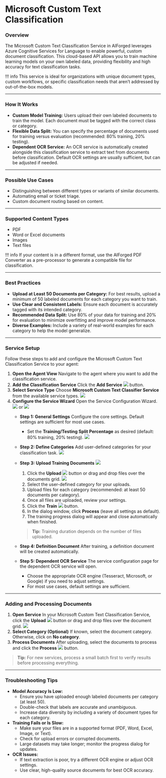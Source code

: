 # Microsoft Custom Text Classification

### Overview

The Microsoft Custom Text Classification Service in AIForged leverages Azure Cognitive Services for Language to enable powerful, custom document classification. This cloud-based API allows you to train machine learning models on your own labeled data, providing flexibility and high accuracy for text classification tasks.

!!! info
    This service is ideal for organizations with unique document types, custom workflows, or specific classification needs that aren’t addressed by out-of-the-box models.

***

### How It Works

* **Custom Model Training:**
  Users upload their own labeled documents to train the model. Each document must be tagged with the correct class or category.
* **Flexible Data Split:**
  You can specify the percentage of documents used for training versus evaluation (recommended: 80% training, 20% testing).
* **Dependent OCR Service:**
  An OCR service is automatically created alongside this classification service to extract text from documents before classification. Default OCR settings are usually sufficient, but can be adjusted if needed.

***

### Possible Use Cases

* Distinguishing between different types or variants of similar documents.
* Automating email or ticket triage.
* Custom document routing based on content.

***

### Supported Content Types

* PDF
* Word or Excel documents
* Images
* Text files

!!! info
    If your content is in a different format, use the AIForged PDF Converter as a pre-processor to generate a compatible file for classification.

***

### Best Practices

* **Upload at Least 50 Documents per Category:**
  For best results, upload a minimum of 50 labeled documents for each category you want to train.
* **Use Clear and Consistent Labels:**
  Ensure each document is accurately tagged with its intended category.
* **Recommended Data Split:**
  Use 80% of your data for training and 20% for evaluation to minimize overfitting and improve model performance.
* **Diverse Examples:**
  Include a variety of real-world examples for each category to help the model generalize.

***

### Service Setup

Follow these steps to add and configure the Microsoft Custom Text Classification Service to your agent:

1. **Open the Agent View**
   Navigate to the agent where you want to add the classification service.
2. **Add the Classification Service**
   Click the **Add Service** ![](../../assets/image%20%2830%29%20%281%29.png) button.
3. **Select Service Type**
   Choose **Microsoft Custom Text Classifier Service** from the available service types.
   ![](../../assets/image%20%2831%29%20%281%29.png)
4. **Configure the Service Wizard**
   Open the Service Configuration Wizard.
   ![](../../assets/image%20%2832%29%20%281%29.png)  or  ![](../../assets/image%20%2833%29%20%281%29.png)
   * **Step 1: General Settings**
     Configure the core settings. Default settings are sufficient for most use cases.
     * Set the **Training/Testing Split Percentage** as desired (default: 80% training, 20% testing).
       ![](../../assets/image%20%2834%29%20%281%29.png)
   * **Step 2: Define Categories**
     Add user-defined categories for your classification task.
     ![](../../assets/image%20%2835%29.png)
   *   **Step 3: Upload Training Documents**
       ![](../../assets/image%20%2836%29.png)

       1. Click the **Upload** ![](../../assets/image%20%2837%29.png) button or drag and drop files over the documents grid.
          ![](../../assets/image%20%2838%29.png)
       2. Select the user-defined category for your uploads.
       3. Upload files for each category (recommended: at least 50 documents per category).
       4. Once all files are uploaded, review your settings.
       5. Click the **Train** ![](../../assets/image%20%2839%29.png) button.
       6. In the dialog window, click **Process** (leave all settings as default).
       7. The training progress dialog will appear and close automatically when finished.

       > **Tip:** Training duration depends on the number of files uploaded.
   * **Step 4: Definition Document**
     After training, a definition document will be created automatically.
   * **Step 5: Dependent OCR Service**
     The service configuration page for the dependent OCR service will open.
     * Choose the appropriate OCR engine (Tesseract, Microsoft, or Google) if you need to adjust settings.
     * For most use cases, default settings are sufficient.

***

### Adding and Processing Documents

1. **Open Service**
   In your Microsoft Custom Text Classification Service, click the **Upload** ![](../../assets/image%20%2837%29.png) button or drag and drop files over the document grid.
   ![](../../assets/image%20%2840%29.png)
2. **Select Category (Optional)**
   If known, select the document category. Otherwise, click on **No category**.
3. **Process Documents**
   After uploading, select the documents to process and click the **Process** ![](../../assets/image%20%2841%29.png) button.

> **Tip:** For new services, process a small batch first to verify results before processing everything.

***

### Troubleshooting Tips

* **Model Accuracy Is Low:**
  * Ensure you have uploaded enough labeled documents per category (at least 50).
  * Double-check that labels are accurate and unambiguous.
  * Increase data diversity by including a variety of document types for each category.
* **Training Fails or Is Slow:**
  * Make sure your files are in a supported format (PDF, Word, Excel, Image, or Text).
  * Check for upload errors or corrupted documents.
  * Large datasets may take longer; monitor the progress dialog for updates.
* **OCR Issues:**
  * If text extraction is poor, try a different OCR engine or adjust OCR settings.
  * Use clear, high-quality source documents for best OCR accuracy.





